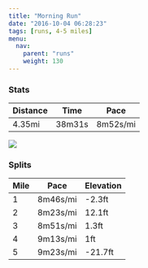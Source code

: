 ```yaml
---
title: "Morning Run"
date: "2016-10-04 06:28:23"
tags: [runs, 4-5 miles]
menu:
  nav:
    parent: "runs"
    weight: 130
---
```


### Stats

| Distance | Time | Pace |
|----------|------|------|
|4.35mi|38m31s|8m52s/mi|

<img src='https://maps.googleapis.com/maps/api/staticmap?maptype=roadmap&path=enc:_smeIzclLkBoEFw_@wBaB{B~HN~CoHbEdD|BzBrF|AdU`IcFkDgJCo`@aCuAaB|Gd@p\v@zIrFoDoBeGEq`@_Cy@qBtNmEzEvEjH|AhUnIuF}DyIA_`@}BoBcBpI|@``@\|DpFyDoBsG?m_@{BmAcCzOeE`DpEtIjBlOx@c@&key=AIzaSyC1MId7bFpkLXNAaYhBSTb8jLyiSqzbDtM&size=800x800&markers=color:yellow|label:S|53.48672,-2.19726&markers=color:green|label:F|53.487650000000016,-2.19818'>

### Splits

| Mile | Pace | Elevation |
|------|------|-----------|
|1|8m46s/mi|-2.3ft|
|2|8m23s/mi|12.1ft|
|3|8m51s/mi|1.3ft|
|4|9m13s/mi|1ft|
|5|9m23s/mi|-21.7ft|
